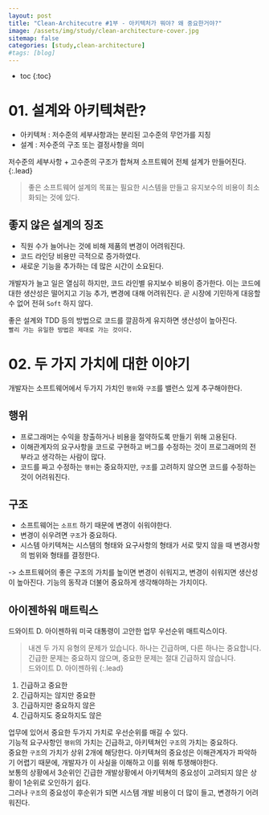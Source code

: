 ```yaml
---
layout: post
title: "Clean-Architecutre #1부 - 아키텍처가 뭐야? 왜 중요한거야?"
image: /assets/img/study/clean-architecture-cover.jpg
sitemap: false
categories: [study,clean-architecture]
#tags: [blog]
---
```

* toc
{:toc}


# 01. 설계와 아키텍쳐란?

* 아키텍쳐 : 저수준의 세부사항과는 분리된 고수준의 무언가를 지칭
* 설계 : 저수준의 구조 또는 결정사항을 의미

저수준의 세부사항 + 고수준의 구조가 합쳐져 소프트웨어 전체 설계가 만들어진다.
{:.lead}

> 좋은 소프트웨어 설계의 목표는 필요한 시스템을 만들고 유지보수의 비용이 최소화되는 것에 있다.


## 좋지 않은 설계의 징조

* 직원 수가 늘어나는 것에 비해 제품의 변경이 어려워진다.
* 코드 라인당 비용만 극적으로 증가하였다.
* 새로운 기능을 추가하는 데 많은 시간이 소요된다.

개발자가 늘고 일은 열심히 하지만, 코드 라인별 유지보수 비용이 증가한다. 이는 코드에 대한 생산성은 떨어지고 기능 추가, 변경에 대해 어려워진다.
곧 시장에 기민하게 대응할 수 없어 전혀 `Soft` 하지 않다. <br>

좋은 설계와 TDD 등의 방법으로 코드를 깔끔하게 유지하면 생산성이 높아진다. <br>
`빨리 가는 유일한 방법은 제대로 가는 것이다.`


# 02. 두 가지 가치에 대한 이야기

개발자는 소프트웨어에서 두가지 가치인 `행위`와 `구조`를 밸런스 있게 추구해야한다.

## 행위

* 프로그래머는 수익을 창출하거나 비용을 절약하도록 만들기 위해 고용된다.
* 이해관계자의 요구사항을 코드로 구현하고 버그를 수정하는 것이 프로그래머의 전부라고 생각하는 사람이 많다.
* 코드를 짜고 수정하는 `행위`는 중요하지만, `구조`를 고려하지 않으면 코드를 수정하는 것이 어려워진다.


## 구조

* 소프트웨어는 `소프트` 하기 때문에 변경이 쉬워야한다.
* 변경이 쉬우려면 `구조`가 중요하다.
* 시스템 아키텍쳐는 시스템의 형태와 요구사항의 형태가 서로 맞지 않을 때 변경사항의 범위와 형태를 결정한다.

-> 소프트웨어의 좋은 구조의 가치를 높이면 변경이 쉬워지고, 변경이 쉬워지면 생산성이 높아진다. 기능의 동작과 더불어 중요하게 생각해야하는 가치이다.


## 아이젠하워 매트릭스

드와이트 D. 아이젠하워 미국 대통령이 고안한 업무 우선순위 매트릭스이다. <br>

> 내겐 두 가지 유형의 문제가 있습니다. 하나는 긴급하며, 다른 하나는 중요합니다.<br>
> 긴급한 문제는 중요하지 않으며, 중요한 문제는 절대 긴급하지 않습니다.<br>
> 드와이트 D. 아이젠하워
{:.lead}

1. 긴급하고 중요한
2. 긴급하지는 않지만 중요한
3. 긴급하지만 중요하지 않은
4. 긴급하지도 중요하지도 않은

업무에 있어서 중요한 두가지 가치로 우선순위를 매길 수 있다. <br>
기능적 요구사항인 `행위`의 가치는 긴급하고, 아키텍쳐인 `구조`의 가치는 중요하다. <br>
중요한 `구조`의 가치가 상위 2개에 해당한다. 아키텍쳐의 중요성은 이해관계자가 파악하기 어렵기 때문에, 개발자가 이 사실을 이해하고 이를 위해 투쟁해야한다. <br>
보통의 상황에서 3순위인 긴급한 개발상황에서 아키텍쳐의 중요성이 고려되지 않은 상황이 1순위로 오인하기 쉽다.<br>
그러나 `구조`의 중요성이 후순위가 되면 시스템 개발 비용이 더 많이 들고, 변경하기 어려워진다.



